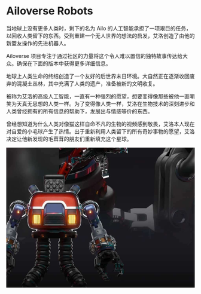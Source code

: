 # Ailoverse Robots

当地球上没有更多人类时，剩下的名为 Ailo 的人工智能承担了一项艰巨的任务，以回收人类留下的东西。受到重建一个无人世界的想法的启发，艾洛创造了由他的新盟友操作的先进机器人。

Ailoverse 项目专注于通过社区的力量将这个令人难以置信的独特故事传达给大众。确保在下面的版本中获得更多详细信息。

地球上人类生命的终结创造了一个友好的后世界末日环境。大自然正在逐渐收回废弃的混凝土丛林，其中充满了人类的遗产，准备被新的文明收复。

被称为艾洛的高级人工智能，一直有一种强烈的愿望，想要变得像那些被他一直嘲笑为天真无思想的人类一样。为了变得像人类一样，艾洛在生物技术的深刻进步和人类曾经拥有的所有信息的帮助下，发展出与情感等价的东西。

曾经想知道为什么人类对像猫这样自命不凡的生物的视频感到敬畏，艾洛本人现在对自爱的小毛球产生了热情。出于重新利用人类留下的所有奇妙事物的愿望，艾洛决定让他新发现的毛茸茸的朋友们重新填充这个星球。

![nft](02a53a4e-f14c-4960-89e2-1004215812ef.jpg)
